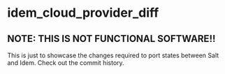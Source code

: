# idem_cloud_provider_diff

## NOTE: THIS IS NOT FUNCTIONAL SOFTWARE!!

This is just to showcase the changes required to port states between Salt and Idem. Check out the commit history.
